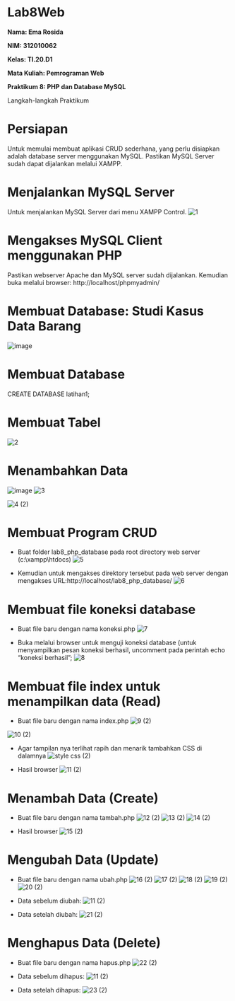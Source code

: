 # Lab8Web

**Nama: Ema Rosida**

**NIM: 312010062**

**Kelas: TI.20.D1**

**Mata Kuliah: Pemrograman Web**

**Praktikum 8: PHP dan Database MySQL**

Langkah-langkah Praktikum

# Persiapan

Untuk memulai membuat aplikasi CRUD sederhana, yang perlu disiapkan adalah database server menggunakan MySQL. Pastikan MySQL Server sudah dapat dijalankan melalui XAMPP.

# Menjalankan MySQL Server

Untuk menjalankan MySQL Server dari menu XAMPP Control.
![1](https://user-images.githubusercontent.com/101863671/169685721-3fb80a46-c054-4a5c-8acf-1a3ed9280916.png)

# Mengakses MySQL Client menggunakan PHP 
Pastikan webserver Apache dan MySQL server sudah dijalankan. Kemudian buka melalui browser: http://localhost/phpmyadmin/

# Membuat Database: Studi Kasus Data Barang
![image](https://user-images.githubusercontent.com/101863671/169686015-ef8660ea-a5aa-42f2-b9bc-bdd5701e6e74.png)

# Membuat Database
CREATE DATABASE latihan1;

# Membuat Tabel
![2](https://user-images.githubusercontent.com/101863671/169686121-8f532f13-769a-4e1b-97dd-f6d49f8a50f0.png)

# Menambahkan Data
![image](https://user-images.githubusercontent.com/101863671/169686305-9ced2b8a-f79a-4598-9026-fec3de709608.png)
![3](https://user-images.githubusercontent.com/101863671/169686319-002ea827-72fe-4691-a1c5-3891a5f56111.png)

![4 (2)](https://user-images.githubusercontent.com/101863671/169686474-18f8afaa-3a0c-4e8e-aa64-135b218f4096.png)

# Membuat Program CRUD
- Buat folder lab8_php_database pada root directory web server (c:\xampp\htdocs)
![5](https://user-images.githubusercontent.com/101863671/169686375-570e7c88-5b06-4cc6-b650-31a225d87569.png)

- Kemudian untuk mengakses direktory tersebut pada web server dengan mengakses URL:http://localhost/lab8_php_database/
![6](https://user-images.githubusercontent.com/101863671/169686541-6a0762b7-2239-4233-a34a-997a5662f4b9.png)

# Membuat file koneksi database
- Buat file baru dengan nama koneksi.php
![7](https://user-images.githubusercontent.com/101863671/169686743-8f1bc872-b30e-4052-ba20-44e8168859a6.png)

- Buka melalui browser untuk menguji koneksi database (untuk menyampilkan pesan koneksi berhasil, uncomment pada perintah echo “koneksi berhasil”;
![8](https://user-images.githubusercontent.com/101863671/169686760-7706c294-89ef-417f-af9b-a7a4381d2340.png)

# Membuat file index untuk menampilkan data (Read)
- Buat file baru dengan nama index.php
![9 (2)](https://user-images.githubusercontent.com/101863671/169688974-986f9a9a-470a-40a0-8b05-786d7b4330ec.png)

![10 (2)](https://user-images.githubusercontent.com/101863671/169689025-5c9d36c6-eea7-40b0-8240-7cfb4d4d09c7.png)

- Agar tampilan nya terlihat rapih dan menarik tambahkan CSS di dalamnya
![style css (2)](https://user-images.githubusercontent.com/101863671/169688640-92f633ad-424a-4ca4-84e4-0a55a123b25c.png)

- Hasil browser
![11 (2)](https://user-images.githubusercontent.com/101863671/169689159-334844cd-6931-4359-9a7a-493857797430.png)

# Menambah Data (Create)
- Buat file baru dengan nama tambah.php
![12 (2)](https://user-images.githubusercontent.com/101863671/169689205-3226bbca-2b3b-4f46-adaf-043bcefd57a0.png)
![13 (2)](https://user-images.githubusercontent.com/101863671/169689240-dff73823-6216-43d3-991a-8ab702f4d70b.png)
![14 (2)](https://user-images.githubusercontent.com/101863671/169689348-4b0c8679-5d47-4fdf-b3b2-0990dd1c9607.png)

- Hasil browser
![15 (2)](https://user-images.githubusercontent.com/101863671/169687759-7cb4e06d-4fa2-4fe6-bcc1-919bb5a8eeb3.png)

# Mengubah Data (Update)
- Buat file baru dengan nama ubah.php
![16 (2)](https://user-images.githubusercontent.com/101863671/169687881-842408c6-d2f3-4860-9389-4bcd85dcd358.png)
![17 (2)](https://user-images.githubusercontent.com/101863671/169687887-ba59f736-da00-4aa7-b81a-719e2c054a5f.png)
![18 (2)](https://user-images.githubusercontent.com/101863671/169687896-825a4611-187e-4c0b-a506-0d1b6379a680.png)
![19 (2)](https://user-images.githubusercontent.com/101863671/169687904-3666a9dc-d4ff-4bf7-b5ce-b8189aca2eed.png)
![20 (2)](https://user-images.githubusercontent.com/101863671/169687996-43ff9a3f-d3fa-4d0e-b375-014a09a284b5.png)

- Data sebelum diubah:
![11 (2)](https://user-images.githubusercontent.com/101863671/169688031-c8d97de3-f9b4-43c4-b3e0-99b39d8e4b39.png)

- Data setelah diubah:
![21 (2)](https://user-images.githubusercontent.com/101863671/169688070-3443acb5-13d1-40f6-a259-4b45f58c8a4f.png)

# Menghapus Data (Delete)
- Buat file baru dengan nama hapus.php
![22 (2)](https://user-images.githubusercontent.com/101863671/169688114-6f18c187-5e07-43ce-93f0-fd1ef503a9df.png)

- Data sebelum dihapus:
![11 (2)](https://user-images.githubusercontent.com/101863671/169688186-05719f05-927d-4aa0-a191-7ba573797235.png)

- Data setelah dihapus:
![23 (2)](https://user-images.githubusercontent.com/101863671/169688173-3d42a48b-4435-4e07-be23-d1294044dd7e.png)









